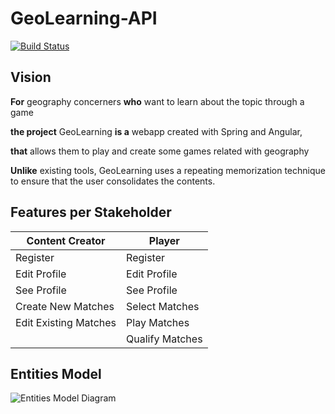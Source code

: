 # GeoLearning-API

[![Build Status](https://travis-ci.org/UdL-EPS-SoftArch/GeoLearning-API.svg?branch=master)](https://travis-ci.org/UdL-EPS-SoftArch/GeoLearning-API/branches) 

## Vision

**For** geography concerners **who** want to learn about the topic through a game

**the project** GeoLearning **is a** webapp created with Spring and Angular,

**that** allows them to play and create some games related with geography

**Unlike** existing tools, GeoLearning uses a repeating memorization technique to ensure that the user consolidates the contents.


## Features per Stakeholder

|       Content Creator           |       Player                    |  
| --------------------------------| --------------------------------|
|    Register                     |    Register                     |                                 
|    Edit Profile                 |    Edit Profile                 |                                 
|    See Profile                  |    See Profile                  |                                 
|    Create New Matches           |    Select Matches               |                                 
|    Edit Existing Matches        |    Play Matches                 |                                                                                                
|                                 |    Qualify Matches              |




## Entities Model
![Entities Model Diagram](http://www.plantuml.com/plantuml/png/5Sqn3i8m3030dLV00rhlJEs045A7YeePcTWqaH8dScpnVM2wyQPkgEOb7qv9GdPYrtoCPgsV0HG_uvui-iixQwXYB3Q6Mk11ot1Pjs6hRvirHBXoNHXLakp3lDxWpaY5dzu8ZJjGmbsnZErVJIpqymi0)
